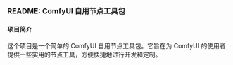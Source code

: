 ### README: ComfyUI 自用节点工具包

#### 项目简介
这个项目是一个简单的 ComfyUI 自用节点工具包。它旨在为 ComfyUI 的使用者提供一些实用的节点工具，方便快捷地进行开发和定制。